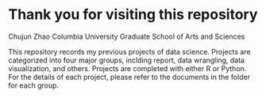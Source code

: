 # Thank you for visiting this repository 

Chujun Zhao
Columbia University
Graduate School of Arts and Sciences

This repository records my previous projects of data science. Projects are categorized into four major groups, inclding report, data wrangling, data visualization, and others. Projects are completed with either R or Python. For the details of each project, please refer to the documents in the folder for each group.
